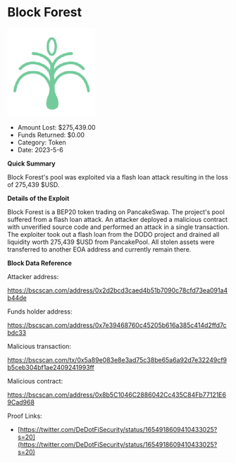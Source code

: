# Block Forest
![Block Forest](/rektimages/Block-Forest.png)
- Amount Lost: $275,439.00
- Funds Returned: $0.00
- Category: Token
- Date: 2023-5-6

**Quick Summary**

Block Forest's pool was exploited via a flash loan attack resulting in the loss of 275,439 $USD.

  


 **Details of the Exploit**

Block Forest is a BEP20 token trading on PancakeSwap. The project's pool suffered from a flash loan attack. An attacker deployed a malicious contract with unverified source code and performed an attack in a single transaction. The exploiter took out a flash loan from the DODO project and drained all liquidity worth 275,439 $USD from PancakePool. All stolen assets were transferred to another EOA address and currently remain there.

  


 **Block Data Reference**

Attacker address:

https://bscscan.com/address/0x2d2bcd3caed4b51b7090c78cfd73ea091a4b44de

  


Funds holder address:

https://bscscan.com/address/0x7e39468760c45205b616a385c414d2ffd7cbdc33

  


Malicious transaction:

https://bscscan.com/tx/0x5a89e083e8e3ad75c38be65a6a92d7e32249cf9b5ceb304bf1ae2409241993ff

  


Malicious contract:

https://bscscan.com/address/0x8b5C1046C2886042Cc435C84Fb77121E69Cad968


Proof Links:
- [https://twitter.com/DeDotFiSecurity/status/1654918609410433025?s=20](https://twitter.com/DeDotFiSecurity/status/1654918609410433025?s=20)


